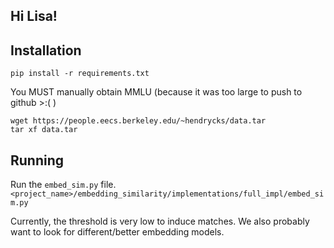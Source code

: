 ## Hi Lisa!

## Installation
`pip install -r requirements.txt`

You MUST manually obtain MMLU (because it was too large to push to github >:( )

```
wget https://people.eecs.berkeley.edu/~hendrycks/data.tar
tar xf data.tar
```

## Running
Run the `embed_sim.py` file. 
`<project_name>/embedding_similarity/implementations/full_impl/embed_sim.py`

Currently, the threshold is very low to induce matches. We also probably want to look for different/better embedding models.
